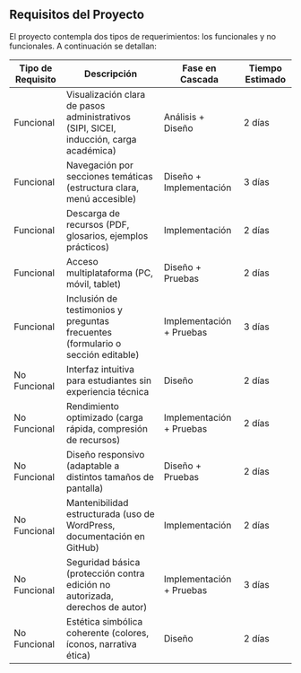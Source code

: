 ## Requisitos del Proyecto

El proyecto contempla dos tipos de requerimientos: los funcionales y no funcionales. A continuación se detallan:

| Tipo de Requisito | Descripción  | Fase en Cascada | Tiempo Estimado |
|-------------------|------------------------|------------------|------------------|
| Funcional         | Visualización clara de pasos administrativos (SIPI, SICEI, inducción, carga académica) | Análisis + Diseño | 2 días |
| Funcional         | Navegación por secciones temáticas (estructura clara, menú accesible) | Diseño + Implementación | 3 días |
| Funcional         | Descarga de recursos (PDF, glosarios, ejemplos prácticos) | Implementación | 2 días |
| Funcional         | Acceso multiplataforma (PC, móvil, tablet) | Diseño + Pruebas | 2 días |
| Funcional         | Inclusión de testimonios y preguntas frecuentes (formulario o sección editable) | Implementación + Pruebas | 3 días |
| No Funcional      | Interfaz intuitiva para estudiantes sin experiencia técnica | Diseño | 2 días |
| No Funcional      | Rendimiento optimizado (carga rápida, compresión de recursos) | Implementación + Pruebas | 2 días |
| No Funcional      | Diseño responsivo (adaptable a distintos tamaños de pantalla) | Diseño + Pruebas | 2 días |
| No Funcional      | Mantenibilidad estructurada (uso de WordPress, documentación en GitHub) | Implementación | 2 días |
| No Funcional      | Seguridad básica (protección contra edición no autorizada, derechos de autor) | Implementación + Pruebas | 3 días |
| No Funcional      | Estética simbólica coherente (colores, íconos, narrativa ética) | Diseño | 2 días |




